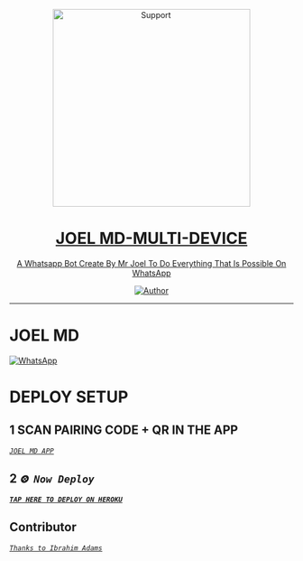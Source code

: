 </p>
<p align="center">
  <a href="https://chat.whatsapp.com/JIJplkiYyrFE4dyFGade43">
    <img alt=Support height="350" src="https://telegra.ph/file/798e6256fa919a62243a6.jpg"> 
    </p>
<h1 align="center">   JOEL MD-MULTI-DEVICE
</h1>
<p align="center"> 
  
<p align="center"> A Whatsapp Bot Create By Mr Joel To Do Everything That Is Possible On WhatsApp
 
  </a>
</p>
<p align="center">
<a href="https://github.com/ibrahimaitech"><img title="Author" src="https://img.shields.io/bad/JOEL MD-MULTI_DEVICE-black?style=for-the-badge&logo=github"></a>
<p/>



---  

</p>


  
# JOEL MD



<a href="https://whatsapp.com/channel/0029Vade9VgD38CPEnxfYF0M"><img alt="WhatsApp" src="https://img.shields.io/badge/-Whatsapp%20Channel-yellow?style=for-the-badge&logo=whatsapp&logoColor=black"/></a>


# DEPLOY SETUP


## 1 SCAN PAIRING CODE + QR IN THE APP


[*`JOEL MD APP`*](https://joel-app-f8b96ff3c638.herokuapp.com/)


## 2 *`⨷ Now Deploy`*

**[*`TAP HERE TO DEPLOY ON HEROKU`*](https://dashboard.heroku.com/new?template=https://github.com/jokathanjoka/JOEL-MD/tree/main)**



## Contributor


[*`Thanks to Ibrahim Adams`*](https://whatsapp.com/channel/0029VaZuGSxEawdxZK9CzM0Y)
